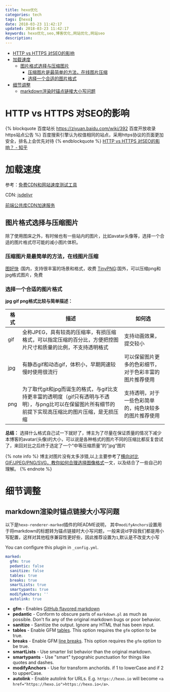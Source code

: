 ```yaml
---
title: hexo优化
categories: tech
tags: [hexo]
date: 2018-03-23 11:42:17
updated: 2018-03-23 11:42:17
keywords: hexo优化,seo,博客优化,网站优化,网站seo
description:
---
```


- [HTTP vs HTTPS 对SEO的影响](#http-vs-https-对seo的影响)
- [加载速度](#加载速度)
    - [图片格式选择与压缩图片](#图片格式选择与压缩图片)
        - [压缩图片是最简单的方法，在线图片压缩](#压缩图片是最简单的方法，在线图片压缩)
        - [选择一个合适的图片格式](#选择一个合适的图片格式)
- [细节调整](#细节调整)
    - [markdown渲染时锚点链接大小写问题](#markdown渲染时锚点链接大小写问题)

<!-- more -->

# HTTP vs HTTPS 对SEO的影响

{% blockquote 百度站长 https://ziyuan.baidu.com/wiki/392 百度开放收录https站点公告 %}
百度搜索引擎认为权值相同的站点，采用https协议的页面更加安全，排名上会优先对待
{% endblockquote %}
[HTTP vs HTTPS 对SEO的影响？ - 知乎](https://www.zhihu.com/question/20537944)

# 加载速度

参考：[免费CDN和网站速度测试工具](https://boke112.com/sygjcdnsd)

CDN:
[jsdelivr](https://www.jsdelivr.com/)

[前端公共库CDN加速服务](http://dn-cdnjsnet.qbox.me/)

## 图片格式选择与压缩图片

除了使用图床之外，有时候也有一些站内的图片，比如avatar头像等，选择一个合适的图片格式尽可能的减小图片体积。

### 压缩图片是最简单的方法，在线图片压缩
[图好快](http://www.tuhaokuai.com/image) :国内，支持很丰富的场景和格式，收费
[TinyPNG](https://tinypng.com/):国外，可以压缩png和jpg格式图片，免费

### 选择一个合适的图片格式

**jpg gif png格式比较与简单描述：**

格式 | 描述 | 如何选
---------|----------|---------
 gif | 全称JPEG，具有较高的压缩率，有损压缩格式，可以指定压缩的百分比，方便把控图片尺寸和质量的比例，不支持透明格式| 支持动画效果，提交较小
 jpg | 有静态gif和动态gif，体积小，早期网速较慢时使用很流行| 可以保留图片更多的色彩细节，对于色彩丰富的图片推荐使用
 png | 为了取代git和jpg而诞生的格式，与gif比支持更丰富的透明度（gif只有透明与不透明），与png比可以在保留图片所有细节的前提下实现高压缩比的图片压缩，是无损压缩 |支持透明，对于一些色彩简单的，纯色块较多的图片推荐使用 


**总结：**
选择什么格式自己试一下就好了，博主为了尽量在保证质量的情况下减少本博客的avatar(头像)的大小，可以说是各种格式的图片不同的压缩比都反复尝试了，来回对比之后终于选定了一个“中等压缩质量”的“jpg“图片

{% note info %}
博主对图片没有太多涉猎,以上主要参考了[横向对比GIF/JPEG/PNG/SVG，教你如何合理选择图像格式](http://www.qifeiye.com/%E6%A8%AA%E5%90%91%E5%AF%B9%E6%AF%94gifjpegpngsvg%EF%BC%8C%E6%95%99%E4%BD%A0%E5%A6%82%E4%BD%95%E5%90%88%E7%90%86%E9%80%89%E6%8B%A9%E5%9B%BE%E5%83%8F%E6%A0%BC%E5%BC%8F/)一文，以及结合了一些自己的理解。
{% endnote %}

# 细节调整

## markdown渲染时锚点链接大小写问题

以下是`hexo-renderer-marked`插件的README说明，
其中`modifyAnchors`设置用于将markdown的标题转为锚点链接时大小写问题，一般来说id字段我们都是用小写配置，这样对其他程序兼容性更好些，因此推荐设置为`1`,默认是不改变大小写

You can configure this plugin in `_config.yml`.

``` yaml
marked:
  gfm: true
  pedantic: false
  sanitize: false
  tables: true
  breaks: true
  smartLists: true
  smartypants: true
  modifyAnchors: ''
  autolink: true
```

- **gfm** - Enables [GitHub flavored markdown](https://help.github.com/articles/github-flavored-markdown)
- **pedantic** - Conform to obscure parts of `markdown.pl` as much as possible. Don't fix any of the original markdown bugs or poor behavior.
- **sanitize** - Sanitize the output. Ignore any HTML that has been input.
- **tables** - Enable GFM [tables](https://github.com/adam-p/markdown-here/wiki/Markdown-Cheatsheet#wiki-tables). This option requires the `gfm` option to be true.
- **breaks** - Enable GFM [line breaks](https://help.github.com/articles/github-flavored-markdown#newlines). This option requires the `gfm` option to be true.
- **smartLists** - Use smarter list behavior than the original markdown.
- **smartypants** - Use "smart" typograhic punctuation for things like quotes and dashes.
- **modifyAnchors** - Use for transform anchorIds. if 1 to lowerCase and if 2 to upperCase.
- **autolink** - Enable autolink for URLs. E.g. `https://hexo.io` will become `<a href="https://hexo.io">https://hexo.io</a>`.
